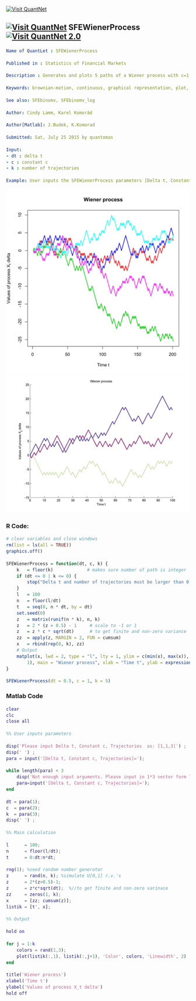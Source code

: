 
[<img src="https://github.com/QuantLet/Styleguide-and-FAQ/blob/master/pictures/banner.png" width="880" alt="Visit QuantNet">](http://quantlet.de/index.php?p=info)

## [<img src="https://github.com/QuantLet/Styleguide-and-Validation-procedure/blob/master/pictures/qloqo.png" alt="Visit QuantNet">](http://quantlet.de/) **SFEWienerProcess**[<img src="https://github.com/QuantLet/Styleguide-and-Validation-procedure/blob/master/pictures/QN2.png" width="60" alt="Visit QuantNet 2.0">](http://quantlet.de/d3/ia)

```yaml
﻿Name of QuantLet : SFEWienerProcess

Published in : Statistics of Financial Markets

Description : Generates and plots 5 paths of a Wiener process with c=1, delta_t=0.5.

Keywords: brownian-motion, continuous, graphical representation, plot, process, simulation, stochastic, stochastic-process, time-series, wiener-process

See also: SFEbinomv, SFEbinomv_log

Author: Cindy Lamm, Karel Komorád

Author[Matlab]: J.Budek, K.Komorad

Submitted: Sat, July 25 2015 by quantomas

Input:
- dt : delta t
- c : constant c
- k : number of trajectories

Example: User inputs the SFEWienerProcess parameters [Delta t, Constant c, Number of trajectories] like [1, 1, 3]

```

![Picture1](SFEWienerProcess-1.png)
![Picture2](SFEWienerProcess_01Matlab.png)

### R Code:
```r
# clear variables and close windows
rm(list = ls(all = TRUE))
graphics.off()

SFEWienerProcess = function(dt, c, k) {
    k 	= floor(k)             # makes sure number of path is integer
    if (dt <= 0 | k <= 0) {
        stop("Delta t and number of trajectories must be larger than 0!")
    }
    l 	= 100
    n 	= floor(l/dt)
    t 	= seq(0, n * dt, by = dt)
    set.seed(0)
    z 	= matrix(runif(n * k), n, k)
    z 	= 2 * (z > 0.5) - 1     # scale to -1 or 1
    z 	= z * c * sqrt(dt)      # to get finite and non-zero variance
    zz 	= apply(z, MARGIN = 2, FUN = cumsum)
    x 	= rbind(rep(0, k), zz)
    # Output
    matplot(x, lwd = 2, type = "l", lty = 1, ylim = c(min(x), max(x)), col = 2:(k + 
        1), main = "Wiener process", xlab = "Time t", ylab = expression(paste("Values of process ", X[t], " delta")))
}

SFEWienerProcess(dt = 0.5, c = 1, k = 5) 
```
### Matlab Code
```matlab
clear
clc
close all

%% User inputs parameters

disp('Please input Delta t, Constant c, Trajectories  as: [1,1,3]') ;
disp(' ') ;
para = input('[Delta t, Constant c, Trajectories]=');

while length(para) < 3
    disp('Not enough input arguments. Please input in 1*3 vector form like [1,1,3] or [1 1 3]');
    para=input('[Delta t, Constant c, Trajectories]=');
end

dt = para(1);
c  = para(2);
k  = para(3);
disp(' ') ;

%% Main calculation

l      = 100;
n      = floor(l/dt);
t      = 0:dt:n*dt;

rng(1); %seed random number generator
z      = rand(n, k); %simulate U[0,1] r.v.'s
z      = 2*(z>0.5)-1;
z      = z*c*sqrt(dt);  %//to get finite and non-zero varinace
zz     = zeros(1, k);
x      = [zz; cumsum(z)];
listik = [t', x];

%% Output

hold on

for j = 1:k
    colors = rand(1,3);
    plot(listik(:,1), listik(:,j+1), 'Color', colors, 'Linewidth', 2)
end

title('Wiener process')
xlabel('Time t')
ylabel('Values of process X_t delta')
hold off
```

